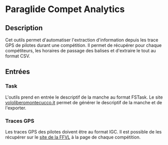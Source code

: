 # Paraglide Compet Analytics

## Description

Cet outils permet d'automatiser l'extraction d'information depuis les trace GPS de pilotes durant une compétition. Il permet de récupérer pour chaque compétiteurs, les horaires de passage des balises et d'extraire le tout au format CSV.

## Entrées

### Task

L'outils prend en entrée le descriptif de la manche au format FSTask. Le site [vololiberomontecucco.it](http://www.vololiberomontecucco.it/taskcreator/) permet de générer le descriptif de la manche et de l'exporter.

### Traces GPS

Les traces GPS des pilotes doivent être au format IGC. Il est possible de les récupérer sur le [site de la  FFVL](https://parapente.ffvl.fr) à la page de chaque compétition.
